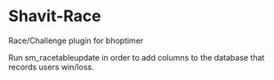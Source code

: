 # Shavit-Race
Race/Challenge plugin for bhoptimer

Run sm_racetableupdate in order to add columns to the database that records users win/loss.
